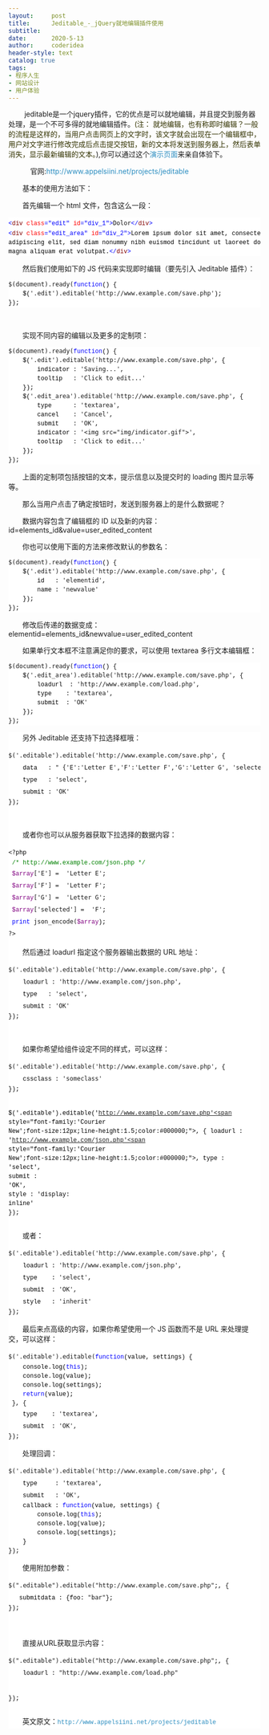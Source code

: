 ```yaml
---
layout:     post
title:      Jeditable_-_jQuery就地编辑插件使用
subtitle:   
date:       2020-5-13
author:     coderidea
header-style: text
catalog: true
tags:
- 程序人生
- 网站设计
- 用户体验
--- 
```

<p><span style="font-family:'Helvetica Neue', Helvetica, Arial, sans-serif;font-size:13px;line-height:19px;">
</span></p><p style="margin-left:auto;text-indent:2em;"> jeditable是一个jquery插件，它的优点是可以就地编辑，并且提交到服务器处理，是一个不可多得的就地编辑插件。<span style="color:#333300;">(注： 就地编辑，也有称即时编辑？一般的流程是这样的，当用户点击网页上的文字时，该文字就会出现在一个编辑框中，用户对文字进行修改完成后点击提交按钮，新的文本将发送到服务器上，然后表单消失，显示最新编辑的文本。</span>),你可以通过这个<a style="color:#2b8dc0;font-weight:inherit;line-height:inherit;text-decoration:none;" href="http://www.appelsiini.net/projects/jeditable/default.html">演示页面</a>来亲自体验下。</p>
<p style="margin-left:auto;text-indent:2em;">    官网:<a style="color:#2b8dc0;font-weight:inherit;line-height:inherit;text-decoration:none;" href="http://www.appelsiini.net/projects/jeditable">http://www.appelsiini.net/projects/jeditable</a></p>
<p style="margin-left:auto;text-indent:2em;">基本的使用方法如下：</p>
<p style="margin-left:auto;text-indent:2em;">首先编辑一个 html 文件，包含这么一段：</p>
<div id="highlighter_930412" class="syntaxhighlighter" style="margin-left:0px;font-size:1em;background-color:#ffffff;">
<div class="cnblogs_code" style="font-family:'Courier New', Consolas, 'Bitstream Vera Sans Mono', Courier, monospace;font-size:12px;background-image:none;line-height:2em;text-align:left;vertical-align:baseline;font-weight:normal;font-style:normal;border:0px solid #cccccc;">
<pre><span style="font-family:'Courier New';font-size:12px;line-height:1.5;color:#0000ff;">&lt;</span><span style="font-family:'Courier New';font-size:12px;line-height:1.5;color:#800000;">div </span><span style="font-family:'Courier New';font-size:12px;line-height:1.5;color:#ff0000;">class</span><span style="font-family:'Courier New';font-size:12px;line-height:1.5;color:#0000ff;">="edit"</span><span style="font-family:'Courier New';font-size:12px;line-height:1.5;color:#ff0000;"> id</span><span style="font-family:'Courier New';font-size:12px;line-height:1.5;color:#0000ff;">="div_1"</span><span style="font-family:'Courier New';font-size:12px;line-height:1.5;color:#0000ff;">&gt;</span>Dolor<span style="font-family:'Courier New';font-size:12px;line-height:1.5;color:#0000ff;">&lt;/</span><span style="font-family:'Courier New';font-size:12px;line-height:1.5;color:#800000;">div</span><span style="font-family:'Courier New';font-size:12px;line-height:1.5;color:#0000ff;">&gt;</span>
<span style="font-family:'Courier New';font-size:12px;line-height:1.5;color:#0000ff;">&lt;</span><span style="font-family:'Courier New';font-size:12px;line-height:1.5;color:#800000;">div </span><span style="font-family:'Courier New';font-size:12px;line-height:1.5;color:#ff0000;">class</span><span style="font-family:'Courier New';font-size:12px;line-height:1.5;color:#0000ff;">="edit_area"</span><span style="font-family:'Courier New';font-size:12px;line-height:1.5;color:#ff0000;"> id</span><span style="font-family:'Courier New';font-size:12px;line-height:1.5;color:#0000ff;">="div_2"</span><span style="font-family:'Courier New';font-size:12px;line-height:1.5;color:#0000ff;">&gt;</span><span style="font-family:'Courier New';font-size:12px;line-height:1.5;color:#000000;">Lorem ipsum dolor sit amet, consectetuer 
adipiscing elit, sed diam nonummy nibh euismod tincidunt ut laoreet dolore 
magna aliquam erat volutpat.</span><span style="font-family:'Courier New';font-size:12px;line-height:1.5;color:#0000ff;">&lt;/</span><span style="font-family:'Courier New';font-size:12px;line-height:1.5;color:#800000;">div</span><span style="font-family:'Courier New';font-size:12px;line-height:1.5;color:#0000ff;">&gt;</span></pre>
</div>
</div>
<p style="margin-left:auto;text-indent:2em;">然后我们使用如下的 JS 代码来实现即时编辑（要先引入 Jeditable 插件）：</p>
<div class="cnblogs_code" style="margin-left:0px;background-color:#FFFFFF;font-family:'Courier New';font-size:12px;border:0px solid #cccccc;">
<pre>$(document).ready(<span style="font-family:'Courier New';font-size:12px;line-height:1.5;color:#0000ff;">function</span><span style="font-family:'Courier New';font-size:12px;line-height:1.5;color:#000000;">() {
    $(</span>'.edit').editable('http://www.example.com/save.php'<span style="font-family:'Courier New';font-size:12px;line-height:1.5;color:#000000;">);
});</span></pre>
</div>
<p style="margin-left:auto;text-indent:2em;"> </p>
<p style="margin-left:auto;text-indent:2em;">实现不同内容的编辑以及更多的定制项：</p>
<div class="cnblogs_code" style="margin-left:0px;background-color:#FFFFFF;font-family:'Courier New';font-size:12px;border:0px solid #cccccc;">
<div class="cnblogs_code_toolbar"><span class="cnblogs_code_copy" style="font-family:'Courier New';font-size:12px;line-height:1.5;"><a style="color:#2b8dc0;font-weight:inherit;line-height:inherit;text-decoration:none;background-color:#f5f5f5;" title="复制代码" href="https://www.leti.ltd/archive/2012/04/28/jeditable.html"></a></span></div>
<pre>$(document).ready(<span style="font-family:'Courier New';font-size:12px;line-height:1.5;color:#0000ff;">function</span><span style="font-family:'Courier New';font-size:12px;line-height:1.5;color:#000000;">() {
    $(</span>'.edit').editable('http://www.example.com/save.php'<span style="font-family:'Courier New';font-size:12px;line-height:1.5;color:#000000;">, {
        indicator : </span>'Saving...'<span style="font-family:'Courier New';font-size:12px;line-height:1.5;color:#000000;">,
        tooltip   : </span>'Click to edit...'<span style="font-family:'Courier New';font-size:12px;line-height:1.5;color:#000000;">
    });
    $(</span>'.edit_area').editable('http://www.example.com/save.php'<span style="font-family:'Courier New';font-size:12px;line-height:1.5;color:#000000;">, { 
        type      : </span>'textarea'<span style="font-family:'Courier New';font-size:12px;line-height:1.5;color:#000000;">,
        cancel    : </span>'Cancel'<span style="font-family:'Courier New';font-size:12px;line-height:1.5;color:#000000;">,
        submit    : </span>'OK'<span style="font-family:'Courier New';font-size:12px;line-height:1.5;color:#000000;">,
        indicator : </span>'&lt;img src="img/indicator.gif"&gt;'<span style="font-family:'Courier New';font-size:12px;line-height:1.5;color:#000000;">,
        tooltip   : </span>'Click to edit...'<span style="font-family:'Courier New';font-size:12px;line-height:1.5;color:#000000;">
    });
});</span></pre>
<div class="cnblogs_code_toolbar"><span class="cnblogs_code_copy" style="font-family:'Courier New';font-size:12px;line-height:1.5;"><a style="color:#2b8dc0;font-weight:inherit;line-height:inherit;text-decoration:none;background-color:#f5f5f5;" title="复制代码" href="https://www.leti.ltd/archive/2012/04/28/jeditable.html"></a></span></div>
</div>
<p style="margin-left:auto;text-indent:2em;">上面的定制项包括按钮的文本，提示信息以及提交时的 loading 图片显示等等。</p>
<p style="margin-left:auto;text-indent:2em;">那么当用户点击了确定按钮时，发送到服务器上的是什么数据呢？</p>
<p style="margin-left:auto;text-indent:2em;">数据内容包含了编辑框的 ID 以及新的内容：id=elements_id&amp;value=user_edited_content</p>
<p style="margin-left:auto;text-indent:2em;">你也可以使用下面的方法来修改默认的参数名：</p>
<div class="cnblogs_code" style="margin-left:0px;background-color:#FFFFFF;font-family:'Courier New';font-size:12px;border:0px solid #cccccc;">
<pre>$(document).ready(<span style="font-family:'Courier New';font-size:12px;line-height:1.5;color:#0000ff;">function</span><span style="font-family:'Courier New';font-size:12px;line-height:1.5;color:#000000;">() {
    $(</span>'.edit').editable('http://www.example.com/save.php'<span style="font-family:'Courier New';font-size:12px;line-height:1.5;color:#000000;">, { 
        id   : </span>'elementid'<span style="font-family:'Courier New';font-size:12px;line-height:1.5;color:#000000;">,
        name : </span>'newvalue'<span style="font-family:'Courier New';font-size:12px;line-height:1.5;color:#000000;">
    });
});</span></pre>
</div>
<p style="margin-left:auto;text-indent:2em;">修改后传递的数据变成：elementid=elements_id&amp;newvalue=user_edited_content</p>
<p style="margin-left:auto;text-indent:2em;">如果单行文本框不注意满足你的要求，可以使用 textarea 多行文本编辑框：　</p>
<div class="cnblogs_code" style="margin-left:0px;background-color:#FFFFFF;font-family:'Courier New';font-size:12px;border:0px solid #cccccc;">
<div class="cnblogs_code_toolbar"><span class="cnblogs_code_copy" style="font-family:'Courier New';font-size:12px;line-height:1.5;"><a style="color:#2b8dc0;font-weight:inherit;line-height:inherit;text-decoration:none;background-color:#f5f5f5;" title="复制代码" href="https://www.leti.ltd/archive/2012/04/28/jeditable.html"></a></span></div>
<pre>$(document).ready(<span style="font-family:'Courier New';font-size:12px;line-height:1.5;color:#0000ff;">function</span><span style="font-family:'Courier New';font-size:12px;line-height:1.5;color:#000000;">() {
    $(</span>'.edit_area').editable('http://www.example.com/save.php'<span style="font-family:'Courier New';font-size:12px;line-height:1.5;color:#000000;">, { 
        loadurl  : </span>'http://www.example.com/load.php'<span style="font-family:'Courier New';font-size:12px;line-height:1.5;color:#000000;">,
        type    : </span>'textarea'<span style="font-family:'Courier New';font-size:12px;line-height:1.5;color:#000000;">,
        submit  : </span>'OK'<span style="font-family:'Courier New';font-size:12px;line-height:1.5;color:#000000;">
    });
});</span></pre>
<div class="cnblogs_code_toolbar"><span class="cnblogs_code_copy" style="font-family:'Courier New';font-size:12px;line-height:1.5;"><a style="color:#2b8dc0;font-weight:inherit;line-height:inherit;text-decoration:none;background-color:#f5f5f5;" title="复制代码" href="https://www.leti.ltd/archive/2012/04/28/jeditable.html"></a></span></div>
</div>
<div id="highlighter_552441" class="syntaxhighlighter" style="margin-left:0px;font-size:1em;background-color:#ffffff;">
<p style="margin-left:auto;text-indent:2em;">另外 Jeditable 还支持下拉选择框哦：</p>
<div class="cnblogs_code" style="font-family:'Courier New', Consolas, 'Bitstream Vera Sans Mono', Courier, monospace;font-size:12px;background-image:none;line-height:2em;text-align:left;vertical-align:baseline;font-weight:normal;font-style:normal;border:0px solid #cccccc;">
<pre>$('.editable').editable('http://www.example.com/save.php'<span style="font-family:'Courier New';font-size:12px;line-height:1.5;color:#000000;">, { 
    data   : </span>" {'E':'Letter E','F':'Letter F','G':'Letter G', 'selected':'F'}"<span style="font-family:'Courier New';font-size:12px;line-height:1.5;color:#000000;">,
    type   : </span>'select'<span style="font-family:'Courier New';font-size:12px;line-height:1.5;color:#000000;">,
    submit : </span>'OK'<span style="font-family:'Courier New';font-size:12px;line-height:1.5;color:#000000;">
});</span></pre>
</div>
<p style="margin-left:auto;text-indent:2em;"> </p>
<p style="margin-left:auto;text-indent:2em;">或者你也可以从服务器获取下拉选择的数据内容：</p>
<div class="cnblogs_code" style="font-family:'Courier New', Consolas, 'Bitstream Vera Sans Mono', Courier, monospace;font-size:12px;background-image:none;line-height:2em;text-align:left;vertical-align:baseline;font-weight:normal;font-style:normal;border:0px solid #cccccc;">
<div class="cnblogs_code_toolbar" style="background-image:none;line-height:2em;text-align:left;vertical-align:baseline;font-family:'Courier New', Consolas, 'Bitstream Vera Sans Mono', Courier, monospace;font-weight:normal;font-style:normal;font-size:12px;"><span class="cnblogs_code_copy" style="font-family:'Courier New';font-size:12px;line-height:1.5;"><a style="color:#2b8dc0;font-weight:normal;line-height:2em;text-decoration:none;background-image:none;background-color:#f5f5f5;text-align:left;vertical-align:baseline;font-family:'Courier New', Consolas, 'Bitstream Vera Sans Mono', Courier, monospace;font-style:normal;font-size:12px;" title="复制代码" href="https://www.leti.ltd/archive/2012/04/28/jeditable.html"></a></span></div>
<pre>&lt;?<span style="font-family:'Courier New';font-size:12px;line-height:1.5;color:#000000;">php
 </span><span style="font-family:'Courier New';font-size:12px;line-height:1.5;color:#008000;">/*</span><span style="font-family:'Courier New';font-size:12px;line-height:1.5;color:#008000;"> http://www.example.com/json.php </span><span style="font-family:'Courier New';font-size:12px;line-height:1.5;color:#008000;">*/</span>
 <span style="font-family:'Courier New';font-size:12px;line-height:1.5;color:#800080;">$array</span>['E'] =  'Letter E'<span style="font-family:'Courier New';font-size:12px;line-height:1.5;color:#000000;">; 
 </span><span style="font-family:'Courier New';font-size:12px;line-height:1.5;color:#800080;">$array</span>['F'] =  'Letter F'<span style="font-family:'Courier New';font-size:12px;line-height:1.5;color:#000000;">; 
 </span><span style="font-family:'Courier New';font-size:12px;line-height:1.5;color:#800080;">$array</span>['G'] =  'Letter G'<span style="font-family:'Courier New';font-size:12px;line-height:1.5;color:#000000;">; 
 </span><span style="font-family:'Courier New';font-size:12px;line-height:1.5;color:#800080;">$array</span>['selected'] =  'F'<span style="font-family:'Courier New';font-size:12px;line-height:1.5;color:#000000;">;
 </span><span style="font-family:'Courier New';font-size:12px;line-height:1.5;color:#0000ff;">print</span> json_encode(<span style="font-family:'Courier New';font-size:12px;line-height:1.5;color:#800080;">$array</span><span style="font-family:'Courier New';font-size:12px;line-height:1.5;color:#000000;">);
</span>?&gt;</pre>
<div class="cnblogs_code_toolbar" style="background-image:none;line-height:2em;text-align:left;vertical-align:baseline;font-family:'Courier New', Consolas, 'Bitstream Vera Sans Mono', Courier, monospace;font-weight:normal;font-style:normal;font-size:12px;"><span class="cnblogs_code_copy" style="font-family:'Courier New';font-size:12px;line-height:1.5;"><a style="color:#2b8dc0;font-weight:normal;line-height:2em;text-decoration:none;background-image:none;background-color:#f5f5f5;text-align:left;vertical-align:baseline;font-family:'Courier New', Consolas, 'Bitstream Vera Sans Mono', Courier, monospace;font-style:normal;font-size:12px;" title="复制代码" href="https://www.leti.ltd/archive/2012/04/28/jeditable.html"></a></span></div>
</div>
<p style="margin-left:auto;text-indent:2em;">然后通过 loadurl 指定这个服务器输出数据的 URL 地址：</p>
<div class="cnblogs_code" style="font-family:'Courier New', Consolas, 'Bitstream Vera Sans Mono', Courier, monospace;font-size:12px;background-image:none;line-height:2em;text-align:left;vertical-align:baseline;font-weight:normal;font-style:normal;border:0px solid #cccccc;">
<pre>$('.editable').editable('http://www.example.com/save.php'<span style="font-family:'Courier New';font-size:12px;line-height:1.5;color:#000000;">, { 
    loadurl : </span>'http://www.example.com/json.php'<span style="font-family:'Courier New';font-size:12px;line-height:1.5;color:#000000;">,
    type   : </span>'select'<span style="font-family:'Courier New';font-size:12px;line-height:1.5;color:#000000;">,
    submit : </span>'OK'<span style="font-family:'Courier New';font-size:12px;line-height:1.5;color:#000000;">
});</span></pre>
</div>
<p style="margin-left:auto;text-indent:2em;"> </p>
<p style="margin-left:auto;text-indent:2em;">如果你希望给组件设定不同的样式，可以这样：</p>
<div class="cnblogs_code" style="font-family:'Courier New', Consolas, 'Bitstream Vera Sans Mono', Courier, monospace;font-size:12px;background-image:none;line-height:2em;text-align:left;vertical-align:baseline;font-weight:normal;font-style:normal;border:0px solid #cccccc;">
<div class="cnblogs_code_toolbar" style="background-image:none;line-height:2em;text-align:left;vertical-align:baseline;font-family:'Courier New', Consolas, 'Bitstream Vera Sans Mono', Courier, monospace;font-weight:normal;font-style:normal;font-size:12px;"><span class="cnblogs_code_copy" style="font-family:'Courier New';font-size:12px;line-height:1.5;"><a style="color:#2b8dc0;font-weight:normal;line-height:2em;text-decoration:none;background-image:none;background-color:#f5f5f5;text-align:left;vertical-align:baseline;font-family:'Courier New', Consolas, 'Bitstream Vera Sans Mono', Courier, monospace;font-style:normal;font-size:12px;" title="复制代码" href="https://www.leti.ltd/archive/2012/04/28/jeditable.html"></a></span></div>
<pre>$('.editable').editable('http://www.example.com/save.php'<span style="font-family:'Courier New';font-size:12px;line-height:1.5;color:#000000;">, { 
    cssclass : </span>'someclass'<span style="font-family:'Courier New';font-size:12px;line-height:1.5;color:#000000;">
});

$(</span>'.editable').editable('http://www.example.com/save.php'<span style="font-family:'Courier New';font-size:12px;line-height:1.5;color:#000000;">, { 
    loadurl : </span>'http://www.example.com/json.php'<span style="font-family:'Courier New';font-size:12px;line-height:1.5;color:#000000;">,
    type    : </span>'select'<span style="font-family:'Courier New';font-size:12px;line-height:1.5;color:#000000;">,
    submit  : </span>'OK'<span style="font-family:'Courier New';font-size:12px;line-height:1.5;color:#000000;">,
    style   : </span>'display: inline'<span style="font-family:'Courier New';font-size:12px;line-height:1.5;color:#000000;">
});　　</span></pre>
<div class="cnblogs_code_toolbar" style="background-image:none;line-height:2em;text-align:left;vertical-align:baseline;font-family:'Courier New', Consolas, 'Bitstream Vera Sans Mono', Courier, monospace;font-weight:normal;font-style:normal;font-size:12px;"><span class="cnblogs_code_copy" style="font-family:'Courier New';font-size:12px;line-height:1.5;"><a style="color:#2b8dc0;font-weight:normal;line-height:2em;text-decoration:none;background-image:none;background-color:#f5f5f5;text-align:left;vertical-align:baseline;font-family:'Courier New', Consolas, 'Bitstream Vera Sans Mono', Courier, monospace;font-style:normal;font-size:12px;" title="复制代码" href="https://www.leti.ltd/archive/2012/04/28/jeditable.html"></a></span></div>
</div>
<p style="margin-left:auto;text-indent:2em;">或者：</p>
<div class="cnblogs_code" style="font-family:'Courier New', Consolas, 'Bitstream Vera Sans Mono', Courier, monospace;font-size:12px;background-image:none;line-height:2em;text-align:left;vertical-align:baseline;font-weight:normal;font-style:normal;border:0px solid #cccccc;">
<pre>$('.editable').editable('http://www.example.com/save.php'<span style="font-family:'Courier New';font-size:12px;line-height:1.5;color:#000000;">, { 
    loadurl : </span>'http://www.example.com/json.php'<span style="font-family:'Courier New';font-size:12px;line-height:1.5;color:#000000;">,
    type    : </span>'select'<span style="font-family:'Courier New';font-size:12px;line-height:1.5;color:#000000;">,
    submit  : </span>'OK'<span style="font-family:'Courier New';font-size:12px;line-height:1.5;color:#000000;">,
    style   : </span>'inherit'<span style="font-family:'Courier New';font-size:12px;line-height:1.5;color:#000000;">
});</span></pre>
</div>
<p style="margin-left:auto;text-indent:2em;">最后来点高级的内容，如果你希望使用一个 JS 函数而不是 URL 来处理提交，可以这样：</p>
<div class="cnblogs_code" style="font-family:'Courier New', Consolas, 'Bitstream Vera Sans Mono', Courier, monospace;font-size:12px;background-image:none;line-height:2em;text-align:left;vertical-align:baseline;font-weight:normal;font-style:normal;border:0px solid #cccccc;">
<div class="cnblogs_code_toolbar" style="background-image:none;line-height:2em;text-align:left;vertical-align:baseline;font-family:'Courier New', Consolas, 'Bitstream Vera Sans Mono', Courier, monospace;font-weight:normal;font-style:normal;font-size:12px;"><span class="cnblogs_code_copy" style="font-family:'Courier New';font-size:12px;line-height:1.5;"><a style="color:#2b8dc0;font-weight:normal;line-height:2em;text-decoration:none;background-image:none;background-color:#f5f5f5;text-align:left;vertical-align:baseline;font-family:'Courier New', Consolas, 'Bitstream Vera Sans Mono', Courier, monospace;font-style:normal;font-size:12px;" title="复制代码" href="https://www.leti.ltd/archive/2012/04/28/jeditable.html"></a></span></div>
<pre>$('.editable').editable(<span style="font-family:'Courier New';font-size:12px;line-height:1.5;color:#0000ff;">function</span><span style="font-family:'Courier New';font-size:12px;line-height:1.5;color:#000000;">(value, settings) { 
    console.log(</span><span style="font-family:'Courier New';font-size:12px;line-height:1.5;color:#0000ff;">this</span><span style="font-family:'Courier New';font-size:12px;line-height:1.5;color:#000000;">);
    console.log(value);
    console.log(settings);
    </span><span style="font-family:'Courier New';font-size:12px;line-height:1.5;color:#0000ff;">return</span><span style="font-family:'Courier New';font-size:12px;line-height:1.5;color:#000000;">(value);
 }, { 
    type    : </span>'textarea'<span style="font-family:'Courier New';font-size:12px;line-height:1.5;color:#000000;">,
    submit  : </span>'OK'<span style="font-family:'Courier New';font-size:12px;line-height:1.5;color:#000000;">,
});</span></pre>
<div class="cnblogs_code_toolbar" style="background-image:none;line-height:2em;text-align:left;vertical-align:baseline;font-family:'Courier New', Consolas, 'Bitstream Vera Sans Mono', Courier, monospace;font-weight:normal;font-style:normal;font-size:12px;"><span class="cnblogs_code_copy" style="font-family:'Courier New';font-size:12px;line-height:1.5;"><a style="color:#2b8dc0;font-weight:normal;line-height:2em;text-decoration:none;background-image:none;background-color:#f5f5f5;text-align:left;vertical-align:baseline;font-family:'Courier New', Consolas, 'Bitstream Vera Sans Mono', Courier, monospace;font-style:normal;font-size:12px;" title="复制代码" href="https://www.leti.ltd/archive/2012/04/28/jeditable.html"></a></span></div>
</div>
<p style="margin-left:auto;text-indent:2em;">处理回调：　</p>
<div class="cnblogs_code" style="font-family:'Courier New', Consolas, 'Bitstream Vera Sans Mono', Courier, monospace;font-size:12px;background-image:none;line-height:2em;text-align:left;vertical-align:baseline;font-weight:normal;font-style:normal;border:0px solid #cccccc;">
<div class="cnblogs_code_toolbar" style="background-image:none;line-height:2em;text-align:left;vertical-align:baseline;font-family:'Courier New', Consolas, 'Bitstream Vera Sans Mono', Courier, monospace;font-weight:normal;font-style:normal;font-size:12px;"><span class="cnblogs_code_copy" style="font-family:'Courier New';font-size:12px;line-height:1.5;"><a style="color:#2b8dc0;font-weight:normal;line-height:2em;text-decoration:none;background-image:none;background-color:#f5f5f5;text-align:left;vertical-align:baseline;font-family:'Courier New', Consolas, 'Bitstream Vera Sans Mono', Courier, monospace;font-style:normal;font-size:12px;" title="复制代码" href="https://www.leti.ltd/archive/2012/04/28/jeditable.html"></a></span></div>
<pre>$('.editable').editable('http://www.example.com/save.php'<span style="font-family:'Courier New';font-size:12px;line-height:1.5;color:#000000;">, { 
    type     : </span>'textarea'<span style="font-family:'Courier New';font-size:12px;line-height:1.5;color:#000000;">,
    submit   : </span>'OK'<span style="font-family:'Courier New';font-size:12px;line-height:1.5;color:#000000;">,
    callback : </span><span style="font-family:'Courier New';font-size:12px;line-height:1.5;color:#0000ff;">function</span><span style="font-family:'Courier New';font-size:12px;line-height:1.5;color:#000000;">(value, settings) {
        console.log(</span><span style="font-family:'Courier New';font-size:12px;line-height:1.5;color:#0000ff;">this</span><span style="font-family:'Courier New';font-size:12px;line-height:1.5;color:#000000;">);
        console.log(value);
        console.log(settings);
    }
});</span></pre>
<div class="cnblogs_code_toolbar" style="background-image:none;line-height:2em;text-align:left;vertical-align:baseline;font-family:'Courier New', Consolas, 'Bitstream Vera Sans Mono', Courier, monospace;font-weight:normal;font-style:normal;font-size:12px;"><span class="cnblogs_code_copy" style="font-family:'Courier New';font-size:12px;line-height:1.5;"><a style="color:#2b8dc0;font-weight:normal;line-height:2em;text-decoration:none;background-image:none;background-color:#f5f5f5;text-align:left;vertical-align:baseline;font-family:'Courier New', Consolas, 'Bitstream Vera Sans Mono', Courier, monospace;font-style:normal;font-size:12px;" title="复制代码" href="https://www.leti.ltd/archive/2012/04/28/jeditable.html"></a></span></div>
</div>
<p style="margin-left:auto;text-indent:2em;">使用附加参数：</p>
<div class="cnblogs_code" style="font-family:'Courier New', Consolas, 'Bitstream Vera Sans Mono', Courier, monospace;font-size:12px;background-image:none;line-height:2em;text-align:left;vertical-align:baseline;font-weight:normal;font-style:normal;border:0px solid #cccccc;">
<pre>$(".editable").editable("http://www.example.com/save.php"<span style="font-family:'Courier New';font-size:12px;line-height:1.5;color:#000000;">;, {
   submitdata : {foo: </span>"bar"<span style="font-family:'Courier New';font-size:12px;line-height:1.5;color:#000000;">};
});</span></pre>
</div>
<div id="highlighter_561480" class="syntaxhighlighter" style="font-size:12px;background-image:none;line-height:2em;text-align:left;vertical-align:baseline;font-family:'Courier New', Consolas, 'Bitstream Vera Sans Mono', Courier, monospace;font-weight:normal;font-style:normal;"> </div>
<p style="margin-left:auto;text-indent:2em;">直接从URL获取显示内容：</p>
<div class="cnblogs_code" style="font-family:'Courier New', Consolas, 'Bitstream Vera Sans Mono', Courier, monospace;font-size:12px;background-image:none;line-height:2em;text-align:left;vertical-align:baseline;font-weight:normal;font-style:normal;border:0px solid #cccccc;">
<pre>$(".editable").editable("http://www.example.com/save.php"<span style="font-family:'Courier New';font-size:12px;line-height:1.5;color:#000000;">;, {
    loadurl : </span>"http://www.example.com/load.php"<span style="font-family:'Courier New';font-size:12px;line-height:1.5;color:#000000;">

});</span></pre>
</div>
<p style="margin-left:auto;text-indent:2em;">英文原文：<a style="color:#2b8dc0;font-weight:normal;line-height:2em;text-decoration:none;background-image:none;text-align:left;vertical-align:baseline;font-family:'Courier New', Consolas, 'Bitstream Vera Sans Mono', Courier, monospace;font-style:normal;font-size:12px;" href="http://www.appelsiini.net/projects/jeditable">http://www.appelsiini.net/projects/jeditable</a></p>
</div>
